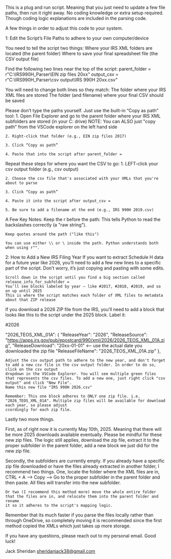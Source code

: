 
This is a plug and run script. Meaning that you just need to update a few file paths, then run it right away. No coding knowledge or extra setup required. Though coding
logic explanations are included in the parsing code.

A few things in order to adjust this code to your system.

1: Edit the Script’s File Paths to adhere to your own computer/device

You need to tell the script two things:
    Where your IRS XML folders are located (the parent folder)
    Where to save your final spreadsheet file (the CSV output file)

Find the following two lines near the top of the script:
    parent_folder = r"C:\IRS990H_Parser\EIN zip files 20xx"
    output_csv = r"C:\IRS990H_Parser\csv output\IRS 990H 20xx.csv"

You will need to change both lines so they match:
    The folder where your IRS XML files are stored
    The folder (and filename) where your final CSV should be saved

Please don’t type the paths yourself. Just use the built-in “Copy as path” tool:
    1. Open File Explorer and go to the parent folder where your IRS XML subfolders are stored (in your C: drive)
            NOTE: You can ALSO just "copy path" from the VSCode explorer on the left hand side
   
    2. Right-click that folder (e.g., EIN zip files 2017)
   
    3. Click “Copy as path”
   
    4. Paste that into the script after parent_folder =

Repeat these steps for where you want the CSV to go:
    1. LEFT-click your csv output folder (e.g., csv output)
   
    2. Choose the csv file that's associated with your XMLs that you're about to parse
   
    3. Click “Copy as path”
   
    4. Paste it into the script after output_csv =
  
    5. Be sure to add a filename at the end (e.g., IRS 990H 2019.csv)


A Few Key Notes:
    Keep the r before the path: This tells Python to read the backslashes correctly (a "raw string").

    Keep quotes around the path ("like this")

    You can use either \\ or \ inside the path. Python understands both when using r"".



2: How to Add a New IRS Filing Year
    If you want to extract Schedule H data for a future year like 2026, you’ll need to add a few new lines to a specific part of the script.
    Don’t worry, it’s just copying and pasting with some edits.


    Scroll down in the script until you find a big section called release_info_for_subfolder =
    You’ll see blocks labeled by year — like #2017, #2018, #2019, and so on up until 2025
    This is where the script matches each folder of XML files to metadata about that ZIP release


If you download a 2026 ZIP file from the IRS, you’ll need to add a block that looks like this to the script under the 2025 block. Label it:

#2026

"2026_TEOS_XML_01A": {
    "ReleaseYear": "2026",
    "ReleaseSource": "https://apps.irs.gov/pub/epostcard/990/xml/2026/2026_TEOS_XML_01A.zip",
    "ReleaseDownload": "20xx-01-01"                                                                 <-- use the actual date you downloaded the zip file
    "ReleaseFileName": "2026_TEOS_XML_01A.zip"
},

    Adjust the csv output path to adhere to the new year, and don't forget to add a new csv file in the csv output folder. In order to do so, click on the csv output
    dropdown in the VSCode Explorer. You will see multiple green files that represents the csv files. To add a new one, just right click "csv output" and click "New File".
    Name this new file "IRS 990H 2026.csv"

    Remember: This one block adheres to ONLY one zip file. i.e. "2026_TEOS_XML_01A". Multiple zip files will be available for download each year, so please adjust
    ccordingly for each zip file.

Lastly two more things.

First, as of right now it is currently May 10th, 2025. Meaning that there will be more 2025 downloads available eventually. Please be mindful for these new
zip files. The logic still applies, download the zip file, extract it to the proper subfolder in the parent folder, add a new block we just did for the new zip file.


Secondly, the subfolders are currently empty. If you already have a specific zip file downloaded or have the files already extracted in another folder, I recommend
two things.
    One, locate the folder where the XML files are in, CTRL + A --> Copy --> Go to the proper subfolder in the parent folder and then paste. All files will
    transfer into the new subfolder.
    
    Or two (I recommend this method more) move the whole entire folder that the files are in, and relocate them into the parent folder and rename
    it so it adheres to the script's mapping logic.

Remember that its much faster if you parse the files locally rather than through OneDrive,  so completely moving it is recommended since the first method copied the XMLs
which just takes up more storage.


If you have any questions, please reach out to my personal email. Good luck!

Jack Sheridan
sheridanjack38@gmail.com
